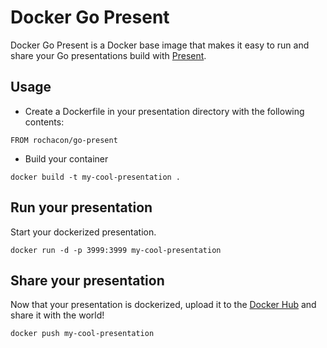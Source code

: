 # Docker Go Present

Docker Go Present is a Docker base image that makes it easy to run and share your Go presentations build with [Present](https://code.google.com/p/go/source/browse/?repo=tools#hg%2Fcmd%2Fpresent).

## Usage

* Create a Dockerfile in your presentation directory with the following contents:

```
FROM rochacon/go-present
```

* Build your container

```
docker build -t my-cool-presentation .
```

## Run your presentation

Start your dockerized presentation.

```
docker run -d -p 3999:3999 my-cool-presentation
```

## Share your presentation

Now that your presentation is dockerized, upload it to the [Docker Hub](https://hub.docker.com/) and share it with the world!

```
docker push my-cool-presentation
```
